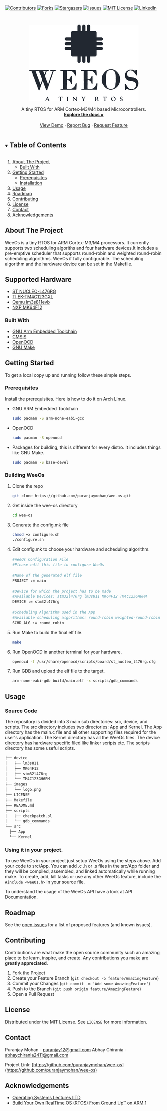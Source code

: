 <!--
*** Thanks for checking out the Best-README-Template. If you have a suggestion
*** that would make this better, please fork the repo and create a pull request
*** or simply open an issue with the tag "enhancement".
*** Thanks again! Now go create something AMAZING! :D
***
***
***
*** To avoid retyping too much info. Do a search and replace for the following:
*** puranjaymohan, wee-os, twitter_handle, puranjay12@gmail.com, WeeOs, A tiny RTOS for ARM Cortex-M3/M4 based Microcontrollers.
-->



<!-- PROJECT SHIELDS -->
<!--
*** I'm using markdown "reference style" links for readability.
*** Reference links are enclosed in brackets [ ] instead of parentheses ( ).
*** See the bottom of this document for the declaration of the reference variables
*** for contributors-url, forks-url, etc. This is an optional, concise syntax you may use.
*** https://www.markdownguide.org/basic-syntax/#reference-style-links
-->
[![Contributors][contributors-shield]][contributors-url]
[![Forks][forks-shield]][forks-url]
[![Stargazers][stars-shield]][stars-url]
[![Issues][issues-shield]][issues-url]
[![MIT License][license-shield]][license-url]
[![LinkedIn][linkedin-shield]][linkedin-url]



<!-- PROJECT LOGO -->
<br />
<p align="center">
  <a href="https://github.com/puranjaymohan/wee-os">
    <img src="images/logo.png" alt="Logo" width="350" height="245">
  </a>


  <p align="center">
    A tiny RTOS for ARM Cortex-M3/M4 based Microcontrollers.
    <br />
    <a href="https://github.com/puranjaymohan/wee-os"><strong>Explore the docs »</strong></a>
    <br />
    <br />
    <a href="https://github.com/puranjaymohan/wee-os">View Demo</a>
    ·
    <a href="https://github.com/puranjaymohan/wee-os/issues">Report Bug</a>
    ·
    <a href="https://github.com/puranjaymohan/wee-os/issues">Request Feature</a>
  </p>
</p>



<!-- TABLE OF CONTENTS -->
<details open="open">
  <summary><h2 style="display: inline-block">Table of Contents</h2></summary>
  <ol>
    <li>
      <a href="#about-the-project">About The Project</a>
      <ul>
        <li><a href="#built-with">Built With</a></li>
      </ul>
    </li>
    <li>
      <a href="#getting-started">Getting Started</a>
      <ul>
        <li><a href="#prerequisites">Prerequisites</a></li>
        <li><a href="#installation">Installation</a></li>
      </ul>
    </li>
    <li><a href="#usage">Usage</a></li>
    <li><a href="#roadmap">Roadmap</a></li>
    <li><a href="#contributing">Contributing</a></li>
    <li><a href="#license">License</a></li>
    <li><a href="#contact">Contact</a></li>
    <li><a href="#acknowledgements">Acknowledgements</a></li>
  </ol>
</details>



<!-- ABOUT THE PROJECT -->
## About The Project

WeeOs is a tiny RTOS for ARM Cortex-M3/M4 processors.
It currently supports two scheduling algoriths and four hardware devices.It includes a pre-emptive
scheduler that supports round-robin and weighted round-robin scheduling algorithms.
WeeOs if fully configurable. The scheduling algorithm and the hardware device can be set in the Makefile.

## Supported Hardware

* [ST NUCLEO-L476RG](https://www.st.com/en/evaluation-tools/nucleo-l476rg.html)
* [TI EK-TM4C123GXL](https://www.ti.com/tool/EK-TM4C123GXL)
* [Qemu lm3s811evb](https://wiki.qemu.org/Documentation/Platforms/ARM)
* [NXP MK64F12](https://www.nxp.com/products/processors-and-microcontrollers/arm-microcontrollers/general-purpose-mcus/k-series-cortex-m4/k6x-ethernet/kinetis-k64-120-mhz-256-kb-sram-microcontrollers-mcus-based-on-arm-cortex-m4-core:K64_120)

### Built With

* [GNU Arm Embedded Toolchain](https://developer.arm.com/tools-and-software/open-source-software/developer-tools/gnu-toolchain/gnu-rm/downloads)
* [CMSIS](https://www.arm.com/why-arm/technologies/cmsis)
* [OpenOCD](http://openocd.org/)
* [GNU Make](https://www.gnu.org/software/make/)



<!-- GETTING STARTED -->
## Getting Started

To get a local copy up and running follow these simple steps.

### Prerequisites

Install the prerequisites. Here is how to do it on Arch Linux.
* GNU ARM Embedded Toolchain
  ```sh
  sudo pacman -S arm-none-eabi-gcc
  ```
* OpenOCD
  ```sh
  sudo pacman -S openocd
  ```
* Packages for building, this is different for every distro. It includes things like GNU Make.
  ```sh
  sudo pacman -S base-devel
  ```

### Building WeeOs

1. Clone the repo
   ```sh
   git clone https://github.com/puranjaymohan/wee-os.git
   ```
2. Get inside the wee-os directory
   ```sh
   cd wee-os
   ```
3. Generate the config.mk file
   ```sh
   chmod +x configure.sh
   ./configure.sh
   ```
4. Edit config.mk to choose your hardware and scheduling algorithm. 
   ```sh
   #WeeOs Configuration File
   #Please edit this file to configure WeeOs

   #Name of the generated elf file
   PROJECT := main

   #Device for which the project has to be made
   #Available Devices: stm32l476rg lm3s811 MK64F12 TM4C123GH6PM
   DEVICE := stm32l476rg

   #Scheduling Algorithm used in the App
   #Available scheduling algorithms: round-robin weighted-round-robin
   SCHD_ALG := round_robin
   ```
5. Run Make to build the final elf file.
   ```sh
   make
   ```
6. Run OpenOCD in another terminal for your hardware.
   ```sh
   openocd -f /usr/share/openocd/scripts/board/st_nucleo_l476rg.cfg
   ```
7. Run GDB and upload the elf file to the target.
   ```sh
   arm-none-eabi-gdb build/main.elf -x scripts/gdb_commands
   ```

<!-- USAGE EXAMPLES -->
## Usage
### Source Code

The repository is divided into 3 main sub directories: src, device, and scripts.
The src directory includes two directories: App and Kernel. The App directory has the main.c file and all other supporting files required for the user's application. The Kernel directory has all the WeeOs files. The device directory has hardware specific filed like linker scripts etc. The scripts directory has some useful scripts.
  ```sh
├── device
│   ├── lm3s811
│   ├── MK64F12
│   ├── stm32l476rg
│   └── TM4C123GH6PM
├── images
│   └── logo.png
├── LICENSE
├── Makefile
├── README.md
├── scripts
│   ├── checkpatch.pl
│   └── gdb_commands
└── src
    ├── App
    └── Kernel
  ```

### Using it in your project.

To use WeeOs in your project just setup WeeOs using the steps above.
Add your code to src/App.
You can add .c .h or .s files in the src/App folder and they will be compiled, assembled, and linked automatically while running make.
To create, add, kill tasks or use any other WeeOs feature, include the `#include <weeOs.h>` in your source file. 

To understand the usage of the WeeOs API have a look at API Documentation.
<!-- ROADMAP -->
## Roadmap

See the [open issues](https://github.com/puranjaymohan/wee-os/issues) for a list of proposed features (and known issues).



<!-- CONTRIBUTING -->
## Contributing

Contributions are what make the open source community such an amazing place to be learn, inspire, and create. Any contributions you make are **greatly appreciated**.

1. Fork the Project
2. Create your Feature Branch (`git checkout -b feature/AmazingFeature`)
3. Commit your Changes (`git commit -m 'Add some AmazingFeature'`)
4. Push to the Branch (`git push origin feature/AmazingFeature`)
5. Open a Pull Request



<!-- LICENSE -->
## License

Distributed under the MIT License. See `LICENSE` for more information.



<!-- CONTACT -->
## Contact

Puranjay Mohan - puranjay12@gmail.com
Abhay Chirania - abhaychirania2411@gmail.com 

Project Link: [https://github.com/puranjaymohan/wee-os](https://github.com/puranjaymohan/wee-os)

<!-- ACKNOWLEDGEMENTS -->
## Acknowledgements

* [Operating Systems Lectures IITD](http://www.cse.iitd.ernet.in/os-lectures)
* [Build Your Own RealTime OS (RTOS) From Ground Up™ on ARM 1](https://www.udemy.com/course/rtos-building-from-ground-up-on-arm-processors/)

<!-- MARKDOWN LINKS & IMAGES -->
<!-- https://www.markdownguide.org/basic-syntax/#reference-style-links -->
[contributors-shield]: https://img.shields.io/github/contributors/puranjaymohan/wee-os.svg?style=for-the-badge
[contributors-url]: https://github.com/puranjaymohan/wee-os/graphs/contributors
[forks-shield]: https://img.shields.io/github/forks/puranjaymohan/wee-os.svg?style=for-the-badge
[forks-url]: https://github.com/puranjaymohan/wee-os/network/members
[stars-shield]: https://img.shields.io/github/stars/puranjaymohan/wee-os.svg?style=for-the-badge
[stars-url]: https://github.com/puranjaymohan/wee-os/stargazers
[issues-shield]: https://img.shields.io/github/issues/puranjaymohan/wee-os.svg?style=for-the-badge
[issues-url]: https://github.com/puranjaymohan/wee-os/issues
[license-shield]: https://img.shields.io/github/license/puranjaymohan/wee-os.svg?style=for-the-badge
[license-url]: https://github.com/puranjaymohan/wee-os/blob/master/LICENSE
[linkedin-shield]: https://img.shields.io/badge/-LinkedIn-black.svg?style=for-the-badge&logo=linkedin&colorB=555
[linkedin-url]: https://linkedin.com/in/puranjaymohan